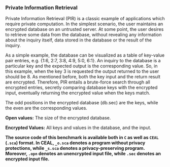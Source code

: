 ### Private Information Retrieval
Private Information Retrieval (PIR) is a classic example of applications which require private computation. In the simplest scenario, the user maintains an encrypted database on an untrusted server. At some point, the user desires to retrieve some data from the database, without revealing any information about the inquiry itself, data stored in the database or the result of the inquiry.

As a simple example, the database can be visualized as a table of key-value pair entries, e.g. {1:6, 2:7, 3:8, 4:9, 5:0, 6:1}. An inquiry to the database is a particular key and the expected output is the corresponding value. So, in this example, when the key 3 is requested the output returned to the user should be 8. As mentioned before, both the key input and the return result are encrypted. Therefore, PIR entails a brute-force search through all encrypted entries, secretly comparing database keys with the encrypted input, eventually returning the encrypted value when the keys match.

The odd positions in the encrypted database (db.sec) are the keys, while the even are the corresponding values.

**Open values:** The size of the encrypted database.

**Encrypted Values:** All keys and values in the database, and the input.


**The source code of this benchmark is available both in `C` as well as `CEAL` (`.sca`) format. In CEAL, `_o.sca` denotes a program without privacy protections, while `_s.sca` denotes a privacy-preserving program. Moreover, `.opn` denotes an unencrypted input file, while `.sec` denotes an encrypted input file.**

